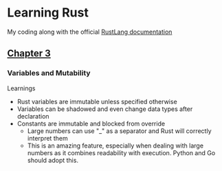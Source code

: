 # Learning Rust

My coding along with the official [RustLang documentation](https://doc.rust-lang.org/stable/book/)

## [Chapter 3](https://doc.rust-lang.org/book/ch03-01-variables-and-mutability.html)

### Variables and Mutability

Learnings

- Rust variables are immutable unless specified otherwise
- Variables can be shadowed and even change data types after declaration
- Constants are immutable and blocked from override
  - Large numbers can use "_" as a separator and Rust will correctly interpret them
  - This is an amazing feature, especially when dealing with large numbers as it combines readability with execution. Python and Go should adopt this.
